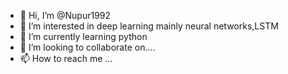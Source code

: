 - 👋 Hi, I’m @Nupur1992
- 👀 I’m interested in deep learning mainly neural networks,LSTM
- 🌱 I’m currently learning python
- 💞️ I’m looking to collaborate on....
- 📫 How to reach me ...

<!---
Nupur1992/Nupur1992 is a ✨ special ✨ repository because its `README.md` (this file) appears on your GitHub profile.
You can click the Preview link to take a look at your changes.
--->
